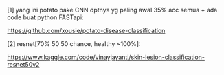 [1] yang ini potato pake CNN dptnya yg paling awal 35% acc semua + ada code buat python FASTapi: 

https://github.com/xousie/potato-disease-classification

[2] resnet[70% 50 50 chance, healthy ~100%]: 

https://www.kaggle.com/code/vinayjayanti/skin-lesion-classification-resnet50v2